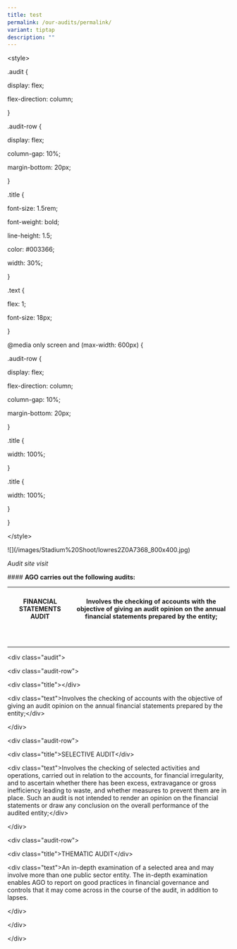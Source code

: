 ```yaml
---
title: test
permalink: /our-audits/permalink/
variant: tiptap
description: ""
---
```

<p>&lt;style&gt;</p>
<p>.audit {</p>
<p>display: flex;</p>
<p>flex-direction: column;</p>
<p>}</p>
<p>.audit-row {</p>
<p>display: flex;</p>
<p>column-gap: 10%;</p>
<p>margin-bottom: 20px;</p>
<p>}</p>
<p>.title {</p>
<p>font-size: 1.5rem;</p>
<p>font-weight: bold;</p>
<p>line-height: 1.5;</p>
<p>color: #003366;</p>
<p>width: 30%;</p>
<p>}</p>
<p>.text {</p>
<p>flex: 1;</p>
<p>font-size: 18px;</p>
<p>}</p>
<p></p>
<p>@media only screen and (max-width: 600px) {</p>
<p></p>
<p>.audit-row {</p>
<p>display: flex;</p>
<p>flex-direction: column;</p>
<p>column-gap: 10%;</p>
<p>margin-bottom: 20px;</p>
<p>}</p>
<p></p>
<p>.title {</p>
<p>width: 100%;</p>
<p>}</p>
<p></p>
<p>.title {</p>
<p>width: 100%;</p>
<p>}</p>
<p>}</p>
<p>&lt;/style&gt;</p>
<p>![](/images/Stadium%20Shoot/lowres2Z0A7368_800x400.jpg)</p>
<p><em>Audit site visit</em>
</p>
<p>#### <strong>AGO carries out the following audits:</strong>
</p>
<p></p>
<table>
<tbody>
<tr>
<th rowspan="1" colspan="1">
<h4>FINANCIAL STATEMENTS AUDIT</h4>
</th>
<th rowspan="1" colspan="1">
<p>Involves the checking of accounts with the objective of giving an audit
opinion on the annual financial statements prepared by the entity;</p>
</th>
</tr>
<tr>
<td rowspan="1" colspan="1">
<p></p>
</td>
<td rowspan="1" colspan="1">
<p></p>
</td>
</tr>
<tr>
<td rowspan="1" colspan="1">
<p></p>
</td>
<td rowspan="1" colspan="1">
<p></p>
</td>
</tr>
</tbody>
</table>
<p>&lt;div class="audit"&gt;</p>
<p>&lt;div class="audit-row"&gt;</p>
<p>&lt;div class="title"&gt;&lt;/div&gt;</p>
<p>&lt;div class="text"&gt;Involves the checking of accounts with the objective
of giving an audit opinion on the annual financial statements prepared
by the entity;&lt;/div&gt;</p>
<p>&lt;/div&gt;</p>
<p>&lt;div class="audit-row"&gt;</p>
<p>&lt;div class="title"&gt;SELECTIVE AUDIT&lt;/div&gt;</p>
<p>&lt;div class="text"&gt;Involves the checking of selected activities and
operations, carried out in relation to the accounts, for financial irregularity,
and to ascertain whether there has been excess, extravagance or gross inefficiency
leading to waste, and whether measures to prevent them are in place. Such
an audit is not intended to render an opinion on the financial statements
or draw any conclusion on the overall performance of the audited entity;&lt;/div&gt;</p>
<p>&lt;/div&gt;</p>
<p>&lt;div class="audit-row"&gt;</p>
<p>&lt;div class="title"&gt;THEMATIC AUDIT&lt;/div&gt;</p>
<p>&lt;div class="text"&gt;An in-depth examination of a selected area and
may involve more than one public sector entity. The in-depth examination
enables AGO to report on good practices in financial governance and controls
that it may come across in the course of the audit, in addition to lapses.</p>
<p>&lt;/div&gt;</p>
<p>&lt;/div&gt;</p>
<p>&lt;/div&gt;</p>